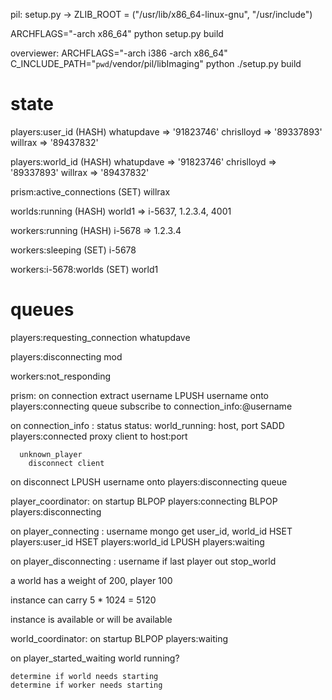pil: 
  setup.py -> ZLIB_ROOT = ("/usr/lib/x86_64-linux-gnu", "/usr/include")
  
  ARCHFLAGS="-arch x86_64" python setup.py build
  
overviewer:
  ARCHFLAGS="-arch i386 -arch x86_64" C_INCLUDE_PATH="`pwd`/vendor/pil/libImaging" python ./setup.py build


# state

players:user_id (HASH)
  whatupdave => '91823746'
  chrislloyd => '89337893'
  willrax    => '89437832'

players:world_id (HASH)
  whatupdave => '91823746'
  chrislloyd => '89337893'
  willrax    => '89437832'

prism:active_connections (SET)
  willrax
  
worlds:running (HASH)
  world1 => i-5637, 1.2.3.4, 4001
  
workers:running (HASH)
  i-5678 => 1.2.3.4

workers:sleeping (SET)
  i-5678

workers:i-5678:worlds (SET)
  world1

# queues
  
players:requesting_connection
  whatupdave

players:disconnecting
  mod

workers:not_responding


prism:
  on connection 
    extract username
    LPUSH username onto players:connecting queue
    subscribe to connection_info:@username
  
  on connection_info : status
    status:
      world_running: host, port
        SADD players:connected
        proxy client to host:port
        
      unknown_player
        disconnect client
    
  on disconnect
    LPUSH username onto players:disconnecting queue
    


player_coordinator:
  on startup
    BLPOP players:connecting
    BLPOP players:disconnecting
    
  on player_connecting : username
    mongo get user_id, world_id
    HSET players:user_id
    HSET players:world_id
    LPUSH players:waiting
    
    
  on player_disconnecting : username
    if last player out
      stop_world
      
      
  a world has a weight of 200, player 100
  
  instance can carry 5 * 1024 = 5120
  
  instance is available or will be available




world_coordinator:
  on startup
    BLPOP players:waiting
    
  on player_started_waiting
    world running?
      
    determine if world needs starting
    determine if worker needs starting
    
    
    